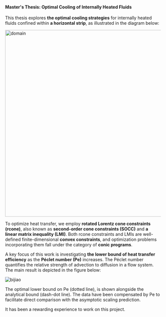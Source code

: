 #### Master's Thesis: Optimal Cooling of Internally Heated Fluids

This thesis explores **the optimal cooling strategies** for internally heated fluids confined within **a horizontal strip**, as illustrated in the diagram below:

<img width="604" alt="domain" src="https://github.com/user-attachments/assets/bd1dadbc-07e2-4ee6-ad2d-d1f8126b1d3d" />

To optimize heat transfer, we employ **rotated Lorentz cone constraints (rcone)**, also known as **second-order cone constraints (SOCC)** and **a linear matrix inequality (LMI)**. Both rcone constraints and LMIs are well-defined finite-dimensional **convex constraints**, and optimization problems incorporating them fall under the category of **conic programs**.

A key focus of this work is investigating **the lower bound of heat transfer efficiency** as the **Péclet number (Pe)** increases. The Péclet number quantifies the relative strength of advection to diffusion in a flow system. The main result is depicted in the figure below:

![bijiao](https://github.com/user-attachments/assets/1c807898-13c0-4fbe-ab73-36e24c312da7)

The optimal lower bound on Pe (dotted line), is shown alongside the analytical bound (dash-dot line). The data have been compensated by Pe to facilitate direct comparison with the asymptotic scaling prediction.

It has been a rewarding experience to work on this project.
